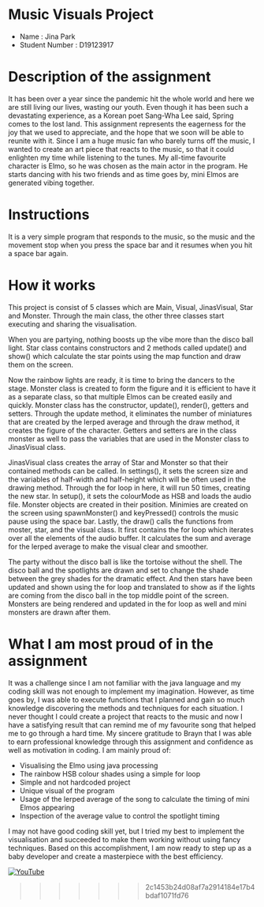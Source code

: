 # Music Visuals Project
- Name : Jina Park
- Student Number : D19123917




# Description of the assignment
It has been over a year since the pandemic hit the whole world and here we are still living our lives, wasting our youth. Even though it has been such a devastating experience, as a Korean poet Sang-Wha Lee said, Spring comes to the lost land. This assignment represents the eagerness for the joy that we used to appreciate, and the hope that we soon will be able to reunite with it. Since I am a huge music fan who barely turns off the music, I wanted to create an art piece that reacts to the music, so that it could enlighten my time while listening to the tunes. My all-time favourite character is Elmo, so he was chosen as the main actor in the program. He starts dancing with his two friends and as time goes by, mini Elmos are generated vibing together.




# Instructions
It is a very simple program that responds to the music, so the music and the movement stop when you press the space bar and it resumes when you hit a space bar again. 




# How it works
This project is consist of 5 classes which are Main, Visual, JinasVisual, Star and Monster. 
Through the main class, the other three classes start executing and sharing the visualisation. 

When you are partying, nothing boosts up the vibe more than the disco ball light. Star class contains constructors and 2 methods called update() and show() which calculate the star points using the map function and draw them on the screen.

Now the rainbow lights are ready, it is time to bring the dancers to the stage. Monster class is created to form the figure and it is efficient to have it as a separate class, so that multiple Elmos can be created easily and quickly. Monster class has the constructor, update(), render(), getters and setters. Through the update method, it eliminates the number of miniatures that are created by the lerped average and through the draw method, it creates the figure of the character. Getters and setters are in the class monster as well to pass the variables that are used in the Monster class to JinasVisual class. 

JinasVisual class creates the array of Star and Monster so that their contained methods can be called. In settings(), it sets the screen size and the variables of half-width and half-height which will be often used in the drawing method. Through the for loop in here, it will run 50 times, creating the new star. In setup(), it sets the colourMode as HSB and loads the audio file. Monster objects are created in their position. Minimies are created on the screen using spawnMonster() and keyPressed() controls the music pause using the space bar. Lastly, the draw() calls the functions from moster, star, and the visual class. It first contains the for loop which iterates over all the elements of the audio buffer. It calculates the sum and average for the lerped average to make the visual clear and smoother. 

The party without the disco ball is like the tortoise without the shell. The disco ball and the spotlights are drawn and set to change the shade between the grey shades for the dramatic effect. And then stars have been updated and shown using the for loop and translated to show as if the lights are coming from the disco ball in the top middle point of the screen. Monsters are being rendered and updated in the for loop as well and mini monsters are drawn after them. 




# What I am most proud of in the assignment
It was a challenge since I am not familiar with the java language and my coding skill was not enough to implement my imagination. However, as time goes by, I was able to execute functions that I planned and gain so much knowledge discovering the methods and techniques for each situation. I never thought I could create a project that reacts to the music and now I have a satisfying result that can remind me of my favourite song that helped me to go through a hard time. My sincere gratitude to Brayn that I was able to earn professional knowledge through this assignment and confidence as well as motivation in coding. I am mainly proud of:


- Visualising the Elmo using java processing
- The rainbow HSB colour shades using a simple for loop
- Simple and not hardcoded project
- Unique visual of the program
- Usage of the lerped average of the song to calculate the timing of mini Elmos appearing
- Inspection of the average value to control the spotlight timing 


I may not have good coding skill yet, but I tried my best to implement the visualisation and succeeded to make them working without using fancy techniques. Based on this accomplishment, I am now ready to step up as a baby developer and create a masterpiece with the best efficiency.







[![YouTube](https://i.ytimg.com/vi/xY2zeKEhhEc/maxresdefault.jpg)](https://youtu.be/xY2zeKEhhEc)
>>>>>>> 2c1453b24d08af7a2914184e17b4bdaf1071fd76

